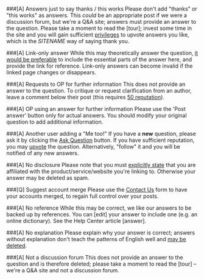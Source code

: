 ###[A] Answers just to say thanks / this works
Please don't add "thanks" or "this works" as answers. This *could* be an appropriate post if we were a discussion forum, but we're a Q&A site; answers must provide an answer to the question. Please take a moment to read the [tour]; invest some time in the site and you will gain sufficient [privileges](/privileges/vote-up) to upvote answers you like, which is the $SITENAME$ way of saying thank you.

###[A] Link-only answer
While this may theoretically answer the question, [it would be preferable](https://meta.stackexchange.com/a/8259/295232) to include the essential parts of the answer here, and provide the link for reference. Link-only answers can become invalid if the linked page changes or disappears.

###[A] Requests to OP for further information
This does not provide an answer to the question. To critique or request clarification from an author, leave a comment below their post (this requires [50 reputation](/privileges/comment)).

###[A] OP using an answer for further information
Please use the 'Post answer' button only for actual answers. You should modify your original question to add additional information.

###[A] Another user adding a "Me too!"
If you have a **new** question, please ask it by clicking the [Ask Question](/questions/ask) button. If you have sufficient reputation, you may [upvote](/privileges/vote-up) the question. Alternatively, "follow" it and you will be notified of any new answers.

###[A] No disclosure
Please note that you must [explicitly state](/help/promotion) that you are affiliated with the product/service/website you're linking to. Otherwise your answer may be deleted as spam.

###[Q] Suggest account merge
Please use the [Contact Us](/contact) form to have your accounts merged, to regain full control over your posts.

###[A] No reference
While this may be correct, we like our answers to be backed up by references. You can [edit] your answer to include one (e.g. an online dictionary). See the Help Center article [answer].

###[A] No explanation
Please explain why your answer is correct; answers without explanation don't teach the patterns of English well and [may be deleted](https://ell.meta.stackexchange.com/q/3294/18673).

###[A] Not a discussion forum
This does not provide an answer to the question and is therefore deleted; please take a moment to read the [tour] – we're a Q&A site and not a discussion forum.

